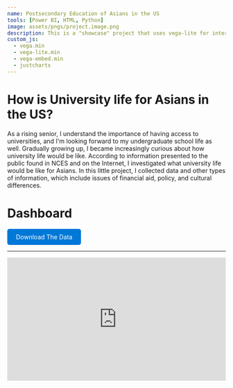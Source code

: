 ```yaml
---
name: Postsecondary Education of Asians in the US
tools: [Power BI, HTML, Python]
image: assets/pngs/project.image.png
description: This is a "showcase" project that uses vega-lite for interactive viz!
custom_js:
  - vega.min
  - vega-lite.min
  - vega-embed.min
  - justcharts
---
```


# How is University life for Asians in the US?

As a rising senior, I understand the importance of having access to universities, and I'm looking forward to my undergraduate school life as well. Gradually growing up, I became increasingly curious about how university life would be like.
According to information presented to the public found in NCES and on the Internet, I investigated what university life would be like for Asians. 
In this little project, I collected data and other types of information, which include issues of financial aid, policy, and cultural differences.

# Dashboard


<!-- 按钮部分 -->
<div class="left">
  <a href="{{ site.baseurl }}/assets/phd_clean.xlsx" download 
     style="display:inline-block;padding:10px 20px;background:#0078D7;color:#fff;
            text-decoration:none;border-radius:5px;">
     Download The Data
  </a>
</div>



---

<!-- Power BI 报表嵌入 -->
<div style="position:relative; margin:0 auto; max-width:1200px; padding-top:56.25%;">
  <iframe 
    title="phd form"
    src="https://app.powerbigov.us/view?r=eyJrIjoiZGRkZTc2YzAtZTE2ZS00MWIyLTk5YTctNzFiODc5Y2U0ZmU3IiwidCI6Ijg1NTI4ODdjLWNiYzMtNGVlNS05ZmQzLWVhMjE3ZTMwMjZmYyJ9"
    style="position:absolute; top:0; left:0; width:100%; height:100%; border:0;"
    allowfullscreen="true">
  </iframe>
</div>
